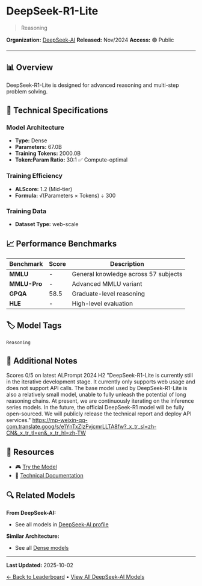 # DeepSeek-R1-Lite

> Reasoning

**Organization:** [DeepSeek-AI](../../labs/deepseek-ai.md)
**Released:** Nov/2024
**Access:** 🟢 Public

---

## 📊 Overview

DeepSeek-R1-Lite is designed for advanced reasoning and multi-step problem solving.

## 🔧 Technical Specifications

### Model Architecture
- **Type:** Dense
- **Parameters:** 67.0B
- **Training Tokens:** 2000.0B
- **Token:Param Ratio:** 30:1 ✅ Compute-optimal

### Training Efficiency
- **ALScore:** 1.2 (Mid-tier)
- **Formula:** √(Parameters × Tokens) ÷ 300

### Training Data
- **Dataset Type:** web-scale

## 📈 Performance Benchmarks

| Benchmark | Score | Description |
|-----------|-------|-------------|
| **MMLU** | - | General knowledge across 57 subjects |
| **MMLU-Pro** | - | Advanced MMLU variant |
| **GPQA** | 58.5 | Graduate-level reasoning |
| **HLE** | - | High-level evaluation |

## 🏷️ Model Tags

`Reasoning`

## 📝 Additional Notes

Scores 0/5 on latest ALPrompt 2024 H2 "DeepSeek-R1-Lite is currently still in the iterative development stage. It currently only supports web usage and does not support API calls. The base model used by DeepSeek-R1-Lite is also a relatively small model, unable to fully unleash the potential of long reasoning chains. At present, we are continuously iterating on the inference series models. In the future, the official DeepSeek-R1 model will be fully open-sourced. We will publicly release the technical report and deploy API services." https://mp-weixin-qq-com.translate.goog/s/e1YnTxZlzFvjcmrLLTA8fw?_x_tr_sl=zh-CN&_x_tr_tl=en&_x_tr_hl=zh-TW

## 🔗 Resources

- 🎮 [Try the Model](https://chat.deepseek.com/)
- 📄 [Technical Documentation](https://x.com/deepseek_ai/status/1859200141355536422)

## 🔍 Related Models

**From DeepSeek-AI:**
- See all models in [DeepSeek-AI profile](../../labs/deepseek-ai.md)

**Similar Architecture:**
- See all [Dense models](../../architectures/dense.md)

---

**Last Updated:** 2025-10-02

[← Back to Leaderboard](../../README.md) • [View All DeepSeek-AI Models](../../labs/deepseek-ai.md)
